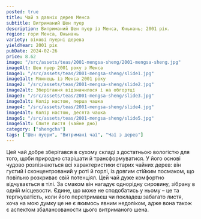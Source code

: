 ```yaml
---
posted: true
title: Чай з давніх дерев Менса
subtitle: Витриманий Шен пуер
description: Витриманий Шен пуер із Менса, Юньнань; 2001 рік.
region: гори Менса, Юньнань
variety: вікові пуерні дерева
yieldYear: 2001 рік
pubDate: 2024-02-26
price: 8.62
image: "/src/assets/teas/2001-mengsa-sheng/2001-mengsa-sheng.jpg"
imageAlt: Шен пуер 2001 року з Менса
image1: "/src/assets/teas/2001-mengsa-sheng/slide1.jpg"
image1alt: Млинець із Менса 2001 року
image2: "/src/assets/teas/2001-mengsa-sheng/slide2.jpg"
image2alt: Зберігання відзначилося і на обгортці
image3: "/src/assets/teas/2001-mengsa-sheng/slide3.jpg"
image3alt: Колір настою, перша чашка
image4: "/src/assets/teas/2001-mengsa-sheng/slide4.jpg"
image4alt: Колір настою, десята чашка
image5: "/src/assets/teas/2001-mengsa-sheng/slide5.jpg"
image5alt: Спите листя (чайне дно)
category: ["shengcha"]
tags: ["Шен пуери", "Витримані чаї", "Чаї з дерев"]
---
```


Цей чай добре зберігався в сухому складі з достатньою вологістю для того, щоби природно старішати й трансформуватися. У його основі чудово розпізнаються всі характеристики старих чайних дерев: він густий і сконцентрований у роті й горлі, із довгим стійким посмаком, що повільно розкриває свій потенціял. Цей чай дуже комфортно відчувається в тілі. За смаком він нагадує однорідну сировину, зібрану в одній місцевости. Єдине, що може не сподобатись у ньому – це та терпкуватість, коли його перетримаєш чи покладеш забагато листя, хоча на мою думку це не є якимось явним недоліком, адже вона також є аспектом збалансованости цього витриманого шена.